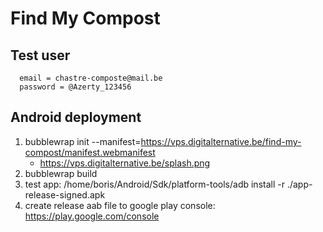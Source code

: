 # Find My Compost

## Test user
      email = chastre-composte@mail.be
      password = @Azerty_123456

## Android deployment
1. bubblewrap init --manifest=https://vps.digitalternative.be/find-my-compost/manifest.webmanifest
      - https://vps.digitalternative.be/splash.png
2. bubblewrap build
4. test app: /home/boris/Android/Sdk/platform-tools/adb install -r ./app-release-signed.apk
3. create release aab file to google play console: https://play.google.com/console
